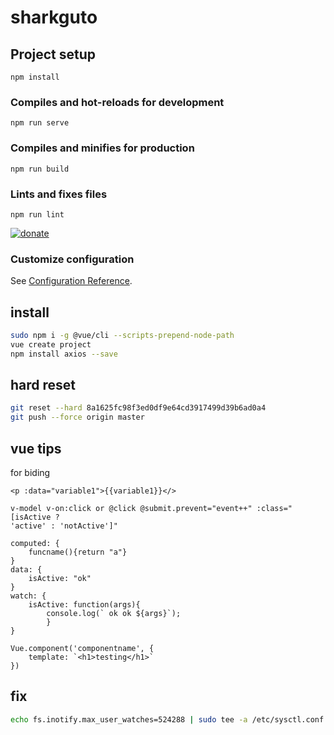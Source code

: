 # sharkguto

## Project setup

```
npm install
```

### Compiles and hot-reloads for development

```
npm run serve
```

### Compiles and minifies for production

```
npm run build
```

### Lints and fixes files

```
npm run lint
```

[![donate](https://www.paypalobjects.com/en_US/i/btn/btn_donateCC_LG.gif)](https://www.paypal.com/cgi-bin/webscr?cmd=_s-xclick&hosted_button_id=EGPSMQXKAPSYN&source=url)




### Customize configuration

See [Configuration Reference](https://cli.vuejs.org/config/).

## install

```bash
sudo npm i -g @vue/cli --scripts-prepend-node-path
vue create project
npm install axios --save
```

## hard reset

```bash
git reset --hard 8a1625fc98f3ed0df9e64cd3917499d39b6ad0a4
git push --force origin master
```

## vue tips

for biding

```vue
<p :data="variable1">{{variable1}}</>
```

```vue
v-model v-on:click or @click @submit.prevent="event++" :class="[isActive ?
'active' : 'notActive']"
```

```vue
computed: {
    funcname(){return "a"}
}
data: {
    isActive: "ok"
}
watch: {
    isActive: function(args){
        console.log(` ok ok ${args}`);
        }
}

```

```vue
Vue.component('componentname', {
    template: `<h1>testing</h1>`
})
```

## fix

```bash
echo fs.inotify.max_user_watches=524288 | sudo tee -a /etc/sysctl.conf && sudo sysctl -p
```
